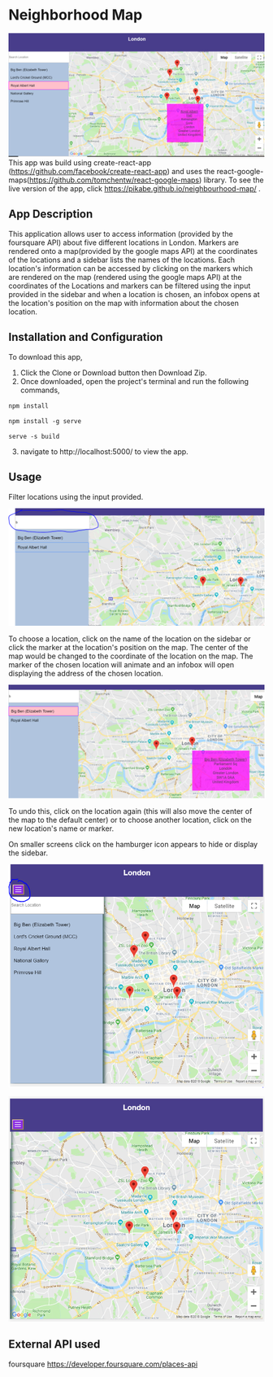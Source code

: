 Neighborhood Map
===
![](img/appLargeScreen.PNG)
This app was build using create-react-app (https://github.com/facebook/create-react-app) and uses the react-google-maps(https://github.com/tomchentw/react-google-maps) library.
To see the live version of the app, click https://pikabe.github.io/neighbourhood-map/ .

App Description
---
This application allows user to access information (provided by the foursquare API) about five different locations in London. Markers are rendered onto a map(provided by the google maps API) at the coordinates of the locations and a sidebar lists the names of the locations. Each location's information can be accessed by clicking on the markers which are rendered on the map (rendered using the google maps API) at the coordinates of the Locations and markers can be filtered using the input provided in the sidebar and when a location is chosen, an infobox opens at the location's position on the map with information about the chosen location.

Installation and Configuration
---

To download this app,
1) Click the Clone or Download button then Download Zip.
2) Once downloaded, open the project's terminal and run the following commands,
```
npm install

```
```
npm install -g serve

```
```
serve -s build

```
3) navigate to http://localhost:5000/ to view the app.

Usage
---
Filter locations using the input provided.

![](img/input.PNG)

To choose a location, click on the name of the location on the sidebar or click the marker at the location's position on the map. The center of the map would be changed to the coordinate of the location on the map. The marker of the chosen location will animate and an infobox will open displaying the address of the chosen location.

![](img/chooseLocation.PNG)

To undo this, click on the location again (this will also move the center of the map to the default center) or to choose another location, click on the new location's name or marker.

On smaller screens click on the hamburger icon appears to hide or display the sidebar.

![](img/sidebarOpen.PNG)

![](img/sidebarClose.PNG)

External API used
---
foursquare https://developer.foursquare.com/places-api
